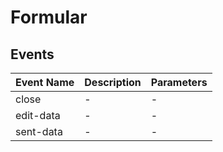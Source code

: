 # Formular

## Events

<!-- @vuese:Formular:events:start -->
|Event Name|Description|Parameters|
|---|---|---|
|close|-|-|
|edit-data|-|-|
|sent-data|-|-|

<!-- @vuese:Formular:events:end -->


